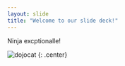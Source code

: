 ```yaml
---
layout: slide
title: "Welcome to our slide deck!"
---
```


Ninja excptionalle!

![dojocat](https://octodex.github.com/images/dojocat.jpg)
{: .center}
